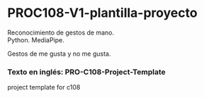 # PROC108-V1-plantilla-proyecto
Reconocimiento de gestos de mano.  
Python. MediaPipe.  
  
Gestos de me gusta y no me gusta.  
  
### Texto en inglés: PRO-C108-Project-Template
project template for c108
